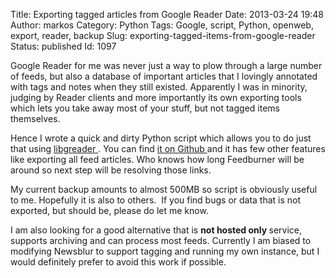 Title: Exporting tagged articles from Google Reader
Date: 2013-03-24 19:48
Author: markos
Category: Python
Tags: Google, script, Python, openweb, export, reader, backup
Slug: exporting-tagged-items-from-google-reader
Status: published
Id: 1097

<div>
 <p>
  Google Reader for me was never just a way to plow through a large number of feeds, but also a database of important articles that I lovingly annotated with tags and notes when they still existed. Apparently I was in minority, judging by Reader clients and more importantly its own exporting tools which lets you take away most of your stuff, but not tagged items themselves.
 </p>
 <p>
  Hence I wrote a quick and dirty Python script which allows you to do just that using
  <a href="https://pypi.python.org/pypi/libgreader">
   libgreader
  </a>
  . You can find
  <a href="https://github.com/samastur/GReader-hoover">
   it on Github
  </a>
  and it has few other features like exporting all feed articles. Who knows how long Feedburner will be around so next step will be resolving those links.
 </p>
 <p>
  My current backup amounts to almost 500MB so script is obviously useful to me. Hopefully it is also to others.  If you find bugs or data that is not exported, but should be, please do let me know.
 </p>
 <p>
  I am also looking for a good alternative that is
  <strong>
   not hosted only
  </strong>
  service, supports archiving and can process most feeds. Currently I am biased to modifying Newsblur to support tagging and running my own instance, but I would definitely prefer to avoid this work if possible.
 </p>
</div>
